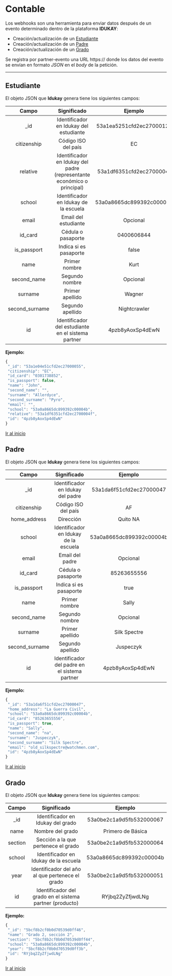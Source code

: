 # Contable

Los webhooks son una herramienta para enviar datos después de un evento determinado dentro de la plataforma **IDUKAY**:
* Creación/actualización de un [Estudiante](#Estudiante)
* Creación/actualización de un [Padre](#Padre)
* Creación/actualización de un [Grado](#Grado)

Se registra por partner-evento una URL https:// donde los datos del evento se envían en formato _JSON_ en el _body_ de la petición.


***

## Estudiante

El objeto JSON que **Idukay** genera tiene los siguientes campos:

|      Campo     |                               Significado                               |          Ejemplo         |
|:--------------:|:-----------------------------------------------------------------------:|:------------------------:|
| _id            | Identificador en Idukay del estudiante                                  | 53a1ea5251cfd2ec2700012c |
| citizenship    | Código ISO del país                                                     | EC                       |
| relative       | Identificador en Idukay del padre (representante económico o principal) | 53a1df6351cfd2ec2700004f |
| school         | Identificador en Idukay de la escuela                                   | 53a0a8665dc899392c00004b |
| email          | Email del estudiante                                                    | Opcional                 |
| id_card        | Cédula o pasaporte                                                      | 0400606844               |
| is_passport    | Indica si es pasaporte                                                  | false                    |
| name           | Primer nombre                                                           | Kurt                     |
| second_name    | Segundo nombre                                                          | Opcional                 |
| surname        | Primer apellido                                                         | Wagner                   |
| second_surname | Segundo apellido                                                        | Nightcrawler             |
| id             | Identificador del estudiante en el sistema partner                      | 4pzb8yAoxSp4dEwN         |


**Ejemplo:**
```javascript
{
 "_id": "53a1e04e51cfd2ec27000055",
 "citizenship": "EC",
 "id_card": "0301738852",
 "is_passport": false,
 "name": "John",
 "second_name": "",
 "surname": "Allerdyce",
 "second_surname": "Pyro",
 "email": "",
 "school": "53a0a8665dc899392c00004b",
 "relative": "53a1df6351cfd2ec2700004f",
 "id": "4pzb8yAoxSp4dEwN"
}
```
<a href="#top">Ir al inicio</a>

## Padre

El objeto JSON que **Idukay** genera tiene los siguientes campos:

|      Campo     |              Significado                           |          Ejemplo         |
|:--------------:|:--------------------------------------------------:|:------------------------:|
| _id            | Identificador en Idukay del padre                  | 53a1da6f51cfd2ec27000047 |
| citizenship    | Código ISO del país                                | AF                       |
| home_address   | Dirección                                          | Quito NA                 |
| school         | Identificador en Idukay de la escuela              | 53a0a8665dc899392c00004b |
| email          | Email del padre                                    | Opcional                 |
| id_card        | Cédula o pasaporte                                 | 85263655556              |
| is_passport    | Indica si es pasaporte                             | true                     |
| name           | Primer nombre                                      | Sally                    |
| second_name    | Segundo nombre                                     | Opcional                 |
| surname        | Primer apellido                                    | Silk Spectre             |
| second_surname | Segundo apellido                                   | Juspeczyk                |
| id             | Identificador del padre en el sistema partner      | 4pzb8yAoxSp4dEwN         |

**Ejemplo:**
```javascript
{
 "_id": "53a1da6f51cfd2ec27000047",
 "home_address": "La Guerra Civil",
 "school": "53a0a8665dc899392c00004b",
 "id_card": "85263655556",
 "is_passport": true,
 "name": "Sally",
 "second_name": "na",
 "surname": "Juspeczyk",
 "second_surname": "Silk Spectre",
 "email": "old_silkspectre@watchmen.com",
 "id": "4pzb8yAoxSp4dEwN"
}
```
<a href="#top">Ir al inicio</a>

## Grado

El objeto JSON que **Idukay** genera tiene los siguientes campos:

|  Campo  |                        Significado                       |          Ejemplo         |
|:-------:|:--------------------------------------------------------:|:------------------------:|
| _id     | Identificador en Idukay del grado                        | 53a0be2c1a9d5fb532000067 |
| name    | Nombre del grado                                         | Primero de Básica        |
| section | Sección a la que pertenece el grado                      | 53a0be2c1a9d5fb532000064 |
| school  | Identificador en Idukay de la escuela                    | 53a0a8665dc899392c00004b |
| year    | Identificador del año al que pertenece el grado          | 53a0be2c1a9d5fb532000051 |
| id      | Identificador del grado en el sistema partner (producto) | RYjbq2ZyZfjwdLNg         |

**Ejemplo:**
```javascript
{
 "_id": "5bcf8b2cf0b0d70539d0ff46",
 "name": "Grado 2, sección 2",
 "section": "5bcf8b2cf0b0d70539d0ff44",
 "school": "53a0a8665dc899392c00004b",
 "year": "5bcf8b2cf0b0d70539d0ff3b",
 "id": "RYjbq2ZyZfjwdLNg"
}
```
<a href="#top">Ir al inicio</a>
